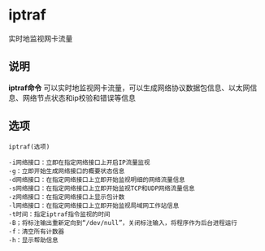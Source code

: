 iptraf
===

实时地监视网卡流量

## 说明

**iptraf命令** 可以实时地监视网卡流量，可以生成网络协议数据包信息、以太网信息、网络节点状态和ip校验和错误等信息

## 选项

```
iptraf(选项)
```

  

```
-i网络接口：立即在指定网络接口上开启IP流量监视
-g：立即开始生成网络接口的概要状态信息
-d网络接口：在指定网络接口上立即开始监视明细的网络流量信息
-s网络接口：在指定网络接口上立即开始监视TCP和UDP网络流量信息
-z网络接口：在指定网络接口上显示包计数
-l网络接口：在指定网络接口上立即开始监视局域网工作站信息
-t时间：指定iptraf指令监视的时间
-B；将标注输出重新定向到“/dev/null”，关闭标注输入，将程序作为后台进程运行
-f：清空所有计数器
-h：显示帮助信息
```


